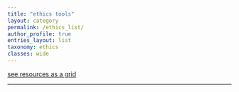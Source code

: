 ```yaml
---
title: "ethics tools"
layout: category
permalink: /ethics_list/
author_profile: true
entries_layout: list
taxonomy: ethics
classes: wide
---
```


[see resources as a grid](/ethics/)

<hr>